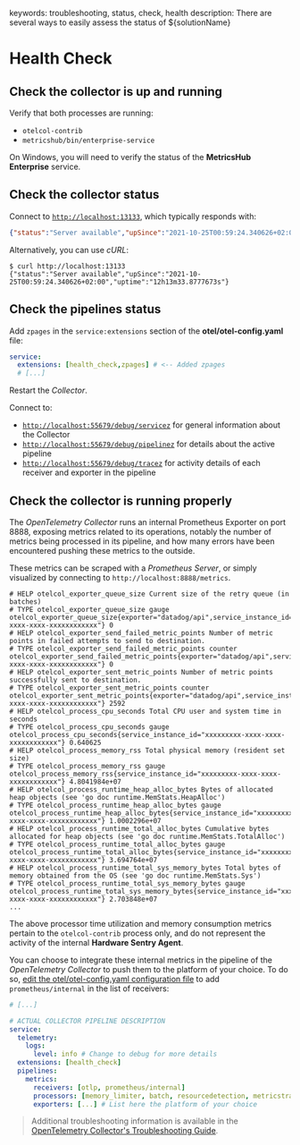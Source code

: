 keywords: troubleshooting, status, check, health
description: There are several ways to easily assess the status of ${solutionName}

# Health Check

<!-- MACRO{toc|fromDepth=1|toDepth=2|id=toc} -->

## Check the collector is up and running

Verify that both processes are running:

* `otelcol-contrib`
* `metricshub/bin/enterprise-service` 

On Windows, you will need to verify the status of the **MetricsHub Enterprise** service.

## Check the collector status

Connect to [`http://localhost:13133`](http://localhost:13133), which typically responds with:

```json
{"status":"Server available","upSince":"2021-10-25T00:59:24.340626+02:00","uptime":"12h12m21.5832293s"}
```

Alternatively, you can use *cURL*:

```shell-session
$ curl http://localhost:13133
{"status":"Server available","upSince":"2021-10-25T00:59:24.340626+02:00","uptime":"12h13m33.8777673s"}
```

## Check the pipelines status

Add `zpages` in the `service:extensions` section of the **otel/otel-config.yaml** file:

```yaml
service:
  extensions: [health_check,zpages] # <-- Added zpages
  # [...]
```

Restart the *Collector*.

Connect to:

* [`http://localhost:55679/debug/servicez`](http://localhost:55679/debug/servicez) for general information about the Collector
* [`http://localhost:55679/debug/pipelinez`](http://localhost:55679/debug/pipelinez) for details about the active pipeline
* [`http://localhost:55679/debug/tracez`](http://localhost:55679/debug/tracez) for activity details of each receiver and exporter in the pipeline

## Check the collector is running properly

The *OpenTelemetry Collector* runs an internal Prometheus Exporter on port 8888, exposing metrics related to its operations, notably the number of metrics being processed in its pipeline, and how many errors have been encountered pushing these metrics to the outside.

These metrics can be scraped with a *Prometheus Server*, or simply visualized by connecting to `http://localhost:8888/metrics`.

```text
# HELP otelcol_exporter_queue_size Current size of the retry queue (in batches)
# TYPE otelcol_exporter_queue_size gauge
otelcol_exporter_queue_size{exporter="datadog/api",service_instance_id="xxxxxxxxx-xxxx-xxxx-xxxxxxxxxxxx"} 0
# HELP otelcol_exporter_send_failed_metric_points Number of metric points in failed attempts to send to destination.
# TYPE otelcol_exporter_send_failed_metric_points counter
otelcol_exporter_send_failed_metric_points{exporter="datadog/api",service_instance_id="xxxxxxxxx-xxxx-xxxx-xxxxxxxxxxxx"} 0
# HELP otelcol_exporter_sent_metric_points Number of metric points successfully sent to destination.
# TYPE otelcol_exporter_sent_metric_points counter
otelcol_exporter_sent_metric_points{exporter="datadog/api",service_instance_id="xxxxxxxxx-xxxx-xxxx-xxxxxxxxxxxx"} 2592
# HELP otelcol_process_cpu_seconds Total CPU user and system time in seconds
# TYPE otelcol_process_cpu_seconds gauge
otelcol_process_cpu_seconds{service_instance_id="xxxxxxxxx-xxxx-xxxx-xxxxxxxxxxxx"} 0.640625
# HELP otelcol_process_memory_rss Total physical memory (resident set size)
# TYPE otelcol_process_memory_rss gauge
otelcol_process_memory_rss{service_instance_id="xxxxxxxxx-xxxx-xxxx-xxxxxxxxxxxx"} 4.8041984e+07
# HELP otelcol_process_runtime_heap_alloc_bytes Bytes of allocated heap objects (see 'go doc runtime.MemStats.HeapAlloc')
# TYPE otelcol_process_runtime_heap_alloc_bytes gauge
otelcol_process_runtime_heap_alloc_bytes{service_instance_id="xxxxxxxxx-xxxx-xxxx-xxxxxxxxxxxx"} 1.0002296e+07
# HELP otelcol_process_runtime_total_alloc_bytes Cumulative bytes allocated for heap objects (see 'go doc runtime.MemStats.TotalAlloc')
# TYPE otelcol_process_runtime_total_alloc_bytes gauge
otelcol_process_runtime_total_alloc_bytes{service_instance_id="xxxxxxxxx-xxxx-xxxx-xxxxxxxxxxxx"} 3.694764e+07
# HELP otelcol_process_runtime_total_sys_memory_bytes Total bytes of memory obtained from the OS (see 'go doc runtime.MemStats.Sys')
# TYPE otelcol_process_runtime_total_sys_memory_bytes gauge
otelcol_process_runtime_total_sys_memory_bytes{service_instance_id="xxxxxxxxx-xxxx-xxxx-xxxxxxxxxxxx"} 2.703848e+07
...
```

The above processor time utilization and memory consumption metrics pertain to the `otelcol-contrib` process only, and do not represent the activity of the internal **Hardware Sentry Agent**.

You can choose to integrate these internal metrics in the pipeline of the *OpenTelemetry Collector* to push them to the platform of your choice. To do so, [edit the otel/otel-config.yaml configuration file](../configuration/configure-otel.md) to add `prometheus/internal` in the list of receivers:

```yaml
# [...]

# ACTUAL COLLECTOR PIPELINE DESCRIPTION
service:
  telemetry:
    logs:
      level: info # Change to debug for more details
  extensions: [health_check]
  pipelines:
    metrics:
      receivers: [otlp, prometheus/internal]
      processors: [memory_limiter, batch, resourcedetection, metricstransform]
      exporters: [...] # List here the platform of your choice
```

> Additional troubleshooting information is available in the [OpenTelemetry Collector's Troubleshooting Guide](https://github.com/open-telemetry/opentelemetry-collector/blob/main/docs/troubleshooting.md).